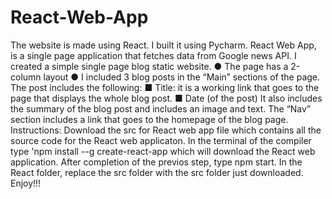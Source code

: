 # React-Web-App
The website is made using React. I built it using Pycharm. React Web App, is a single page application that fetches data from Google news API.
I created a simple single page blog static website.
● The page has a 2-column layout
● I included 3 blog posts in the “Main” sections of the page.
The post includes the following:
■ Title: it is a working link that goes to the page that displays the whole blog post.
■ Date (of the post)
It also includes the summary of the blog post and includes an image and text.
The “Nav” section includes a link that goes to the homepage of the blog page.
Instructions:
Download the src for React web app file which contains all the source code for the React web applicaton. In the terminal of the compiler type 'npm install --g create-react-app which will download the React web application.
After completion of the previos step, type npm start.
In the React folder, replace the src folder with the src folder just downloaded. 
Enjoy!!!

